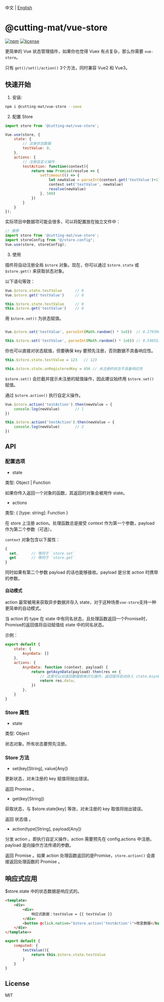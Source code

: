 中文 | [English](README.md)

# @cutting-mat/vue-store

[![npm](https://img.shields.io/npm/v/@cutting-mat/vue-store.svg)](https://www.npmjs.com/package/@cutting-mat/vue-store) [![license](https://img.shields.io/github/license/cutting-mat/vue-store.svg)]()

更简单的 Vue 状态管理插件，如果你也觉得 Vuex 有点复杂，那么你需要 `vue-store`。

只有 `get()/set()/action()` 3个方法，同时兼容 Vue2 和 Vue3。

## 快速开始

1. 安装:

``` bash
npm i @cutting-mat/vue-store --save
```

2. 配置 Store

``` js
import store from '@cutting-mat/vue-store';

Vue.use(store, {
    state: {
        // 注册状态数据
        testValue: 0,
    },
    actions: {
        // 注册自定义操作
        testAction: function(context){
            return new Promise(resolve => {
                setTimeout(() => {
                    let newValue = parseInt(context.get('testValue')+1);
                    context.set('testValue', newValue)
                    resolve(newValue)
                }, 500)
            })
        }
    }
});
```

实际项目中数据项可能会很多，可以将配置放在独立文件中：

``` js
// 推荐
import store from '@cutting-mat/vue-store';
import storeConfig from "@/store.config";
Vue.use(store, storeConfig);

```

3. 使用

插件将自动注册全局 `$store` 对象。现在，你可以通过 `$store.state` 或 `$store.get()` 来获取状态对象。

以下语句等效：

``` js
Vue.$store.state.testValue      // 0
Vue.$store.get('testValue')     // 0

this.$store.state.testValue     // 0
this.$store.get('testValue')    // 0

```

用 `$store.set()` 为状态赋值。

``` js

Vue.$store.set('testValue', parseInt(Math.random() * 1e8))  // 0.279396939199827

this.$store.set('testValue', parseInt(Math.random() * 1e8)) // 0.5405537846956767

```

你也可以直接对状态赋值，但要确保 key 要预先注册，否则数据不具备响应性。

``` js
this.$store.state.testValue = 123   // 123

this.$store.state.unRegisteredKey = 456 // 未注册的状态不具备响应性 

```

`$store.set()` 会拦截并提示未注册的赋值操作，因此建议始终用 `$store.set()` 赋值。

通过 `$store.action()` 执行自定义操作。

```js
Vue.$store.action('testAction').then(newValue = {
    console.log(newValue)       // 1
})

this.$store.action('testAction').then(newValue = {
    console.log(newValue)       // 2
})

```

## API

### 配置选项

- state

类型: Object | Function

如果你传入返回一个对象的函数，其返回的对象会被用作 state。

- actions

类型: { [type: string]: Function }

在 store 上注册 action。处理函数总是接受 context 作为第一个参数，payload 作为第二个参数（可选）。

`context` 对象包含以下属性：

```js
{
  set,      // 等同于 `store.set`
  get       // 等同于 `store.get`
}

```

同时如果有第二个参数 payload 的话也能够接收。payload 是分发 action 时携带的参数。

#### 自动模式

action 最常被用来获取异步数据并存入 state，对于这种场景`vue-store`支持一种更简单的自动模式。

当 action 的 type 在 state 中有同名状态，且处理函数返回一个Promise时，Promise的返回值将自动赋值给 state 中的同名状态。

示例：

```js
export default {
    state: {
        AsynData: []
    },
    actions: {
        AsynData: function (context, payload) {
            return getAsynData(payload).then(res => {
                // 这里可以对返回数据做格式化操作，返回值将自动存入 state.AsynData
                return res.data;
            })
        },
    }
}
```

### Store 属性

- state

类型: Object

状态对象。所有状态要预先注册。

### Store 方法

- set(key[String], value[Any])

更新状态，对未注册的 key 赋值将抛出错误。

返回 Promise 。

- get(key[String])

获取状态，与 $store.state[key] 等效，对未注册的 key 取值将抛出错误。

返回 状态值 。

- action(type[String], payload[Any])

分发 action 。即执行自定义操作，action 需要预先在 config.actions 中注册。payload 是向操作方法传递的参数。

返回 Promise 。如果 action 处理函数返回的是Promise，`store.action()` 会直接返回处理函数的 Promise 。

## 响应式应用

$store.state 中的状态数据是响应式的。

``` html
<template>
    <div>
        <div>
            响应式数据：testValue = {{ testValue }}
        </div>
        <button @click.native="$store.action('testAction')">改变数据</button>
    </div>
</template>>
```

``` js
export default {
    computed: {
        testValue(){
            return this.$store.state.testValue
        }
    }
}

```

## License

MIT
